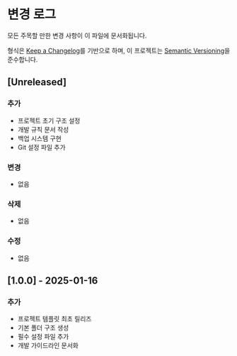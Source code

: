 # 변경 로그

모든 주목할 만한 변경 사항이 이 파일에 문서화됩니다.

형식은 [Keep a Changelog](https://keepachangelog.com/ko/1.0.0/)를 기반으로 하며,
이 프로젝트는 [Semantic Versioning](https://semver.org/lang/ko/)을 준수합니다.

## [Unreleased]

### 추가
- 프로젝트 초기 구조 설정
- 개발 규칙 문서 작성
- 백업 시스템 구현
- Git 설정 파일 추가

### 변경
- 없음

### 삭제
- 없음

### 수정
- 없음

## [1.0.0] - 2025-01-16

### 추가
- 프로젝트 템플릿 최초 릴리즈
- 기본 폴더 구조 생성
- 필수 설정 파일 추가
- 개발 가이드라인 문서화